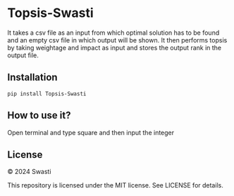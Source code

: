 # Topsis-Swasti
It takes a csv file as an input from which optimal solution has to be found and an empty csv file in which output will be shown. It then performs topsis by taking weightage and impact as input and stores the output rank in the output file.

## Installation
```pip install Topsis-Swasti```

## How to use it?
Open terminal and type square and then input the integer

## License

© 2024 Swasti

This repository is licensed under the MIT license. See LICENSE for details.